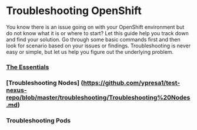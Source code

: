 # Troubleshooting OpenShift 
You know there is an issue going on with your OpenShift environment but do not know what it is or where to start? Let this guide help you track down and find your solution. Go through some basic commands first and then look for scenario based on your issues or findings. Troubleshooting is never easy or simple, but let us help you figure out the underlying problem. 

### [The Essentials]( https://github.com/ypresa1/test-nexus-repo/blob/master/troubleshooting/The%20Essentials.md)
### [Troubleshooting Nodes] (https://github.com/ypresa1/test-nexus-repo/blob/master/troubleshooting/Troubleshooting%20Nodes.md)
### Troubleshooting Pods
